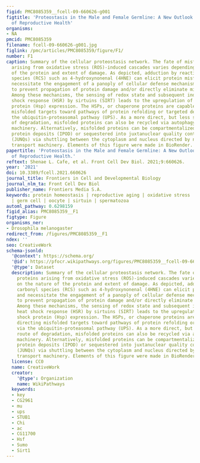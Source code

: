 ```yaml
---
figid: PMC8085359__fcell-09-660626-g001
figtitle: 'Proteostasis in the Male and Female Germline: A New Outlook on the Maintenance
  of Reproductive Health'
organisms:
- NA
pmcid: PMC8085359
filename: fcell-09-660626-g001.jpg
figlink: /pmc/articles/PMC8085359/figure/F1/
number: F1
caption: Summary of the cellular proteostasis network. The fate of misfolded proteins
  arising from oxidative stress (ROS)-induced cascades varies depending on the nature
  of the protein and extent of damage. As depicted, adduction by reactive carbonyl
  species (RCS) such as 4-hydroxynonenal (4HNE) can elicit protein misfolding and
  necessitate the engagement of a panoply of cellular defense mechanisms designed
  to prevent propagation of protein damage and/or directly eliminate misfolded proteins.
  Among these mechanisms, the sensing of redox state and subsequent induction of heat
  shock response (HSR) by sirtuins (SIRT) leads to the upregulation of heat shock
  protein (Hsp) expression. The HSPs, or chaperone proteins are capable of directing
  misfolded targets toward pathways of protein refolding or targeted degradation via
  the ubiquitin-proteasomal pathway (UPS). As a more direct, but less selective route
  of degradation, misfolded proteins can also be recycled via autophagy/lysosomal
  machinery. Alternatively, misfolded proteins can be compartmentalized into insoluble
  protein deposits (IPOD) or sequestered into juxtanuclear quality control compartments
  (JUNQs) via shuttling between the cytoplasm and nucleus directed by nucleocytoplasmic
  transport machinery. Elements of this figure were made in BioRender.
papertitle: 'Proteostasis in the Male and Female Germline: A New Outlook on the Maintenance
  of Reproductive Health.'
reftext: Shenae L. Cafe, et al. Front Cell Dev Biol. 2021;9:660626.
year: '2021'
doi: 10.3389/fcell.2021.660626
journal_title: Frontiers in Cell and Developmental Biology
journal_nlm_ta: Front Cell Dev Biol
publisher_name: Frontiers Media S.A.
keywords: protein homeostasis | reproductive aging | oxidative stress | chaperone
  | germ cell | oocyte | sirtuin | spermatozoa
automl_pathway: 0.6298159
figid_alias: PMC8085359__F1
figtype: Figure
organisms_ner:
- Drosophila melanogaster
redirect_from: /figures/PMC8085359__F1
ndex: ''
seo: CreativeWork
schema-jsonld:
  '@context': https://schema.org/
  '@id': https://pfocr.wikipathways.org/figures/PMC8085359__fcell-09-660626-g001.html
  '@type': Dataset
  description: Summary of the cellular proteostasis network. The fate of misfolded
    proteins arising from oxidative stress (ROS)-induced cascades varies depending
    on the nature of the protein and extent of damage. As depicted, adduction by reactive
    carbonyl species (RCS) such as 4-hydroxynonenal (4HNE) can elicit protein misfolding
    and necessitate the engagement of a panoply of cellular defense mechanisms designed
    to prevent propagation of protein damage and/or directly eliminate misfolded proteins.
    Among these mechanisms, the sensing of redox state and subsequent induction of
    heat shock response (HSR) by sirtuins (SIRT) leads to the upregulation of heat
    shock protein (Hsp) expression. The HSPs, or chaperone proteins are capable of
    directing misfolded targets toward pathways of protein refolding or targeted degradation
    via the ubiquitin-proteasomal pathway (UPS). As a more direct, but less selective
    route of degradation, misfolded proteins can also be recycled via autophagy/lysosomal
    machinery. Alternatively, misfolded proteins can be compartmentalized into insoluble
    protein deposits (IPOD) or sequestered into juxtanuclear quality control compartments
    (JUNQs) via shuttling between the cytoplasm and nucleus directed by nucleocytoplasmic
    transport machinery. Elements of this figure were made in BioRender.
  license: CC0
  name: CreativeWork
  creator:
    '@type': Organization
    name: WikiPathways
  keywords:
  - key
  - CG2961
  - mu
  - ups
  - STUB1
  - Chi
  - ac
  - CG11700
  - Hsf
  - Sumo
  - Sirt1
---
```

